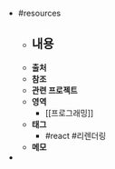 - #resources
	- **내용**
		-
	- **출처**
	- **참조**
	- **관련 프로젝트**
	- **영역**
		- [[프로그래밍]]
	- **태그**
		- #react #리렌더링
	- **메모**
-